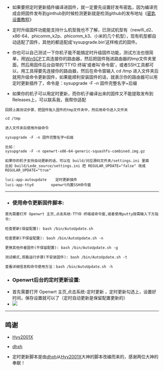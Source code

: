 - 如果要把定时更新插件编译进固件，就一定要先设置好发布密匙，因为编译完成会把固件发布到ginthub到时候检测更新就是检测github的发布地址《[密匙设置教程](https://github.com/danshui-git/shuoming/blob/master/ms.md)》

- 定时升级固件功能能支持什么机型我也不了解，已测试机型有（newifi_d2、x86-64、phicomm_k2p、phicomm_k3、小米的几个机型），现有机型都自动适配了固件，其他的都适配成‘sysupgrade.bin’这样格式的固件。

- 你也可以自己测试一下你机子能不能搞定时升级固件功能，测试方法也很简单，用[WinSCP](https://winscp.net/eng/download.php)工具连接你的路由器，然后把固件拖进路由器的tmp文件夹里面，然后用固件后台自带的‘TTYD 终端’或者叫‘命令窗’，或者SSH工具都可以，用工具得要先连接你的路由器，然后在命令窗输入 cd /tmp 进入文件夹后就用升级命令更新固件，如果能顺利安装固件的话，就表示你的路由器可以用定时更新插件了，命令是：sysupgrade -F -n 固件完整名字+后缀
- 如果你的机子可以用定时更新，而你机子编译出来的固件又不能提取发布到Releases上，可以联系我，我帮你适配
```
回顾上面测试步骤，把固件拖入固件的tmp文件夹中，然后用命令进入文件夹

cd /tmp

进入文件夹后使用升级命令

sysupgrade -F -n 固件完整名字+后缀

比如：
sysupgrade -F -n openwrt-x86-64-generic-squashfs-combined.img.gz
```

```
如果你的机子支持自动更新的话，可以在 build/对应源码文件夹/settings.ini 里面
比如 build/Lede_source/settings.ini 把 REGULAR_UPDATE="false" 改成 REGULAR_UPDATE="true"

luci-app-autoupdate    定时更新插件
luci-app-ttyd        openwrt内置SSH命令窗
```
---
- ### 使用命令更新固件脚本:
```
首先需要打开 Openwrt 主页,点击系统-TTYD 终端或命令窗,或者使用putty按需输入下方指令:

检查更新(保留配置): bash /bin/AutoUpdate.sh

检查更新(不保留配置): bash /bin/AutoUpdate.sh -n

更换其他作者固件(不保留配置): bash /bin/AutoUpdate.sh -g

测试模式,观看运行步骤(不安装固件): bash /bin/AutoUpdate.sh -t

查看详细信息和命令使用方法：bash /bin/AutoUpdate.sh -h
```

- ### Openwrt后台的定时更新设置:
- 首先需要打开 Openwrt 主页,点击系统-定时更新 ，定时更新勾选上，设置好时间，保存设置就可以了（定时自动更新是保留配置更新的）
- <img src="https://github.com/danshui-git/shuoming/blob/master/doc/zxgx.png" />

---
## 鸣谢

   - [Hyy2001X](https://github.com/Hyy2001X/AutoBuild-Actions)

   - [dhxh](https://github.com/dhxh/Openwrt-Build)

   - 定时更新脚本是由[dhxh](https://github.com/dhxh/Openwrt-Build)从[Hyy2001X](https://github.com/Hyy2001X/AutoBuild-Actions)大神的脚本改编而来的，感谢两位大神的奉献！
